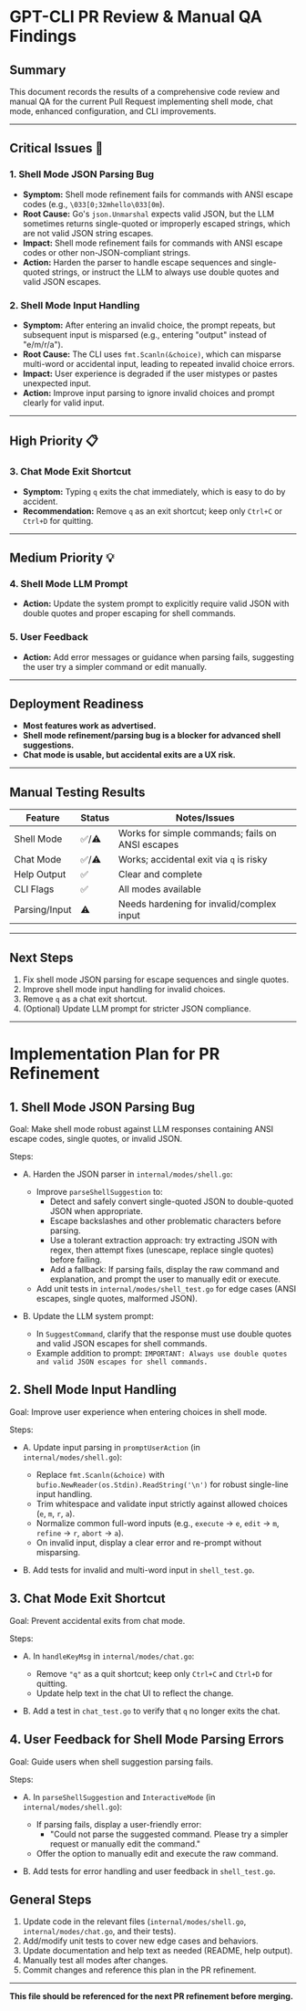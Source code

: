 # GPT-CLI PR Review & Manual QA Findings

## Summary
This document records the results of a comprehensive code review and manual QA for the current Pull Request implementing shell mode, chat mode, enhanced configuration, and CLI improvements.

---

## Critical Issues 🚨

### 1. Shell Mode JSON Parsing Bug
- **Symptom:** Shell mode refinement fails for commands with ANSI escape codes (e.g., `\033[0;32mhello\033[0m`).
- **Root Cause:** Go's `json.Unmarshal` expects valid JSON, but the LLM sometimes returns single-quoted or improperly escaped strings, which are not valid JSON string escapes.
- **Impact:** Shell mode refinement fails for commands with ANSI escape codes or other non-JSON-compliant strings.
- **Action:** Harden the parser to handle escape sequences and single-quoted strings, or instruct the LLM to always use double quotes and valid JSON escapes.

### 2. Shell Mode Input Handling
- **Symptom:** After entering an invalid choice, the prompt repeats, but subsequent input is misparsed (e.g., entering "output" instead of "e/m/r/a").
- **Root Cause:** The CLI uses `fmt.Scanln(&choice)`, which can misparse multi-word or accidental input, leading to repeated invalid choice errors.
- **Impact:** User experience is degraded if the user mistypes or pastes unexpected input.
- **Action:** Improve input parsing to ignore invalid choices and prompt clearly for valid input.

---

## High Priority 📋

### 3. Chat Mode Exit Shortcut
- **Symptom:** Typing `q` exits the chat immediately, which is easy to do by accident.
- **Recommendation:** Remove `q` as an exit shortcut; keep only `Ctrl+C` or `Ctrl+D` for quitting.

---

## Medium Priority 💡

### 4. Shell Mode LLM Prompt
- **Action:** Update the system prompt to explicitly require valid JSON with double quotes and proper escaping for shell commands.

### 5. User Feedback
- **Action:** Add error messages or guidance when parsing fails, suggesting the user try a simpler command or edit manually.

---

## Deployment Readiness
- **Most features work as advertised.**
- **Shell mode refinement/parsing bug is a blocker for advanced shell suggestions.**
- **Chat mode is usable, but accidental exits are a UX risk.**

---

## Manual Testing Results

| Feature         | Status         | Notes/Issues                                      |
|-----------------|---------------|---------------------------------------------------|
| Shell Mode      | ✅/⚠️          | Works for simple commands; fails on ANSI escapes  |
| Chat Mode       | ✅/⚠️          | Works; accidental exit via `q` is risky           |
| Help Output     | ✅             | Clear and complete                                |
| CLI Flags       | ✅             | All modes available                               |
| Parsing/Input   | ⚠️             | Needs hardening for invalid/complex input         |

---

## Next Steps
1. Fix shell mode JSON parsing for escape sequences and single quotes.
2. Improve shell mode input handling for invalid choices.
3. Remove `q` as a chat exit shortcut.
4. (Optional) Update LLM prompt for stricter JSON compliance.

---

# Implementation Plan for PR Refinement

## 1. Shell Mode JSON Parsing Bug

Goal: Make shell mode robust against LLM responses containing ANSI escape codes, single quotes, or invalid JSON.

Steps:
- A. Harden the JSON parser in `internal/modes/shell.go`:
  - Improve `parseShellSuggestion` to:
    - Detect and safely convert single-quoted JSON to double-quoted JSON when appropriate.
    - Escape backslashes and other problematic characters before parsing.
    - Use a tolerant extraction approach: try extracting JSON with regex, then attempt fixes (unescape, replace single quotes) before failing.
    - Add a fallback: If parsing fails, display the raw command and explanation, and prompt the user to manually edit or execute.
  - Add unit tests in `internal/modes/shell_test.go` for edge cases (ANSI escapes, single quotes, malformed JSON).

- B. Update the LLM system prompt:
  - In `SuggestCommand`, clarify that the response must use double quotes and valid JSON escapes for shell commands.
  - Example addition to prompt: `IMPORTANT: Always use double quotes and valid JSON escapes for shell commands.`

## 2. Shell Mode Input Handling

Goal: Improve user experience when entering choices in shell mode.

Steps:
- A. Update input parsing in `promptUserAction` (in `internal/modes/shell.go`):
  - Replace `fmt.Scanln(&choice)` with `bufio.NewReader(os.Stdin).ReadString('\n')` for robust single-line input handling.
  - Trim whitespace and validate input strictly against allowed choices (`e`, `m`, `r`, `a`).
  - Normalize common full-word inputs (e.g., `execute` -> `e`, `edit` -> `m`, `refine` -> `r`, `abort` -> `a`).
  - On invalid input, display a clear error and re-prompt without misparsing.

- B. Add tests for invalid and multi-word input in `shell_test.go`.

## 3. Chat Mode Exit Shortcut

Goal: Prevent accidental exits from chat mode.

Steps:
- A. In `handleKeyMsg` in `internal/modes/chat.go`:
  - Remove `"q"` as a quit shortcut; keep only `Ctrl+C` and `Ctrl+D` for quitting.
  - Update help text in the chat UI to reflect the change.

- B. Add a test in `chat_test.go` to verify that `q` no longer exits the chat.

## 4. User Feedback for Shell Mode Parsing Errors

Goal: Guide users when shell suggestion parsing fails.

Steps:
- A. In `parseShellSuggestion` and `InteractiveMode` (in `internal/modes/shell.go`):
  - If parsing fails, display a user-friendly error:
    - "Could not parse the suggested command. Please try a simpler request or manually edit the command."
  - Offer the option to manually edit and execute the raw command.

- B. Add tests for error handling and user feedback in `shell_test.go`.

## General Steps

1. Update code in the relevant files (`internal/modes/shell.go`, `internal/modes/chat.go`, and their tests).
2. Add/modify unit tests to cover new edge cases and behaviors.
3. Update documentation and help text as needed (README, help output).
4. Manually test all modes after changes.
5. Commit changes and reference this plan in the PR refinement.

---

**This file should be referenced for the next PR refinement before merging.**
